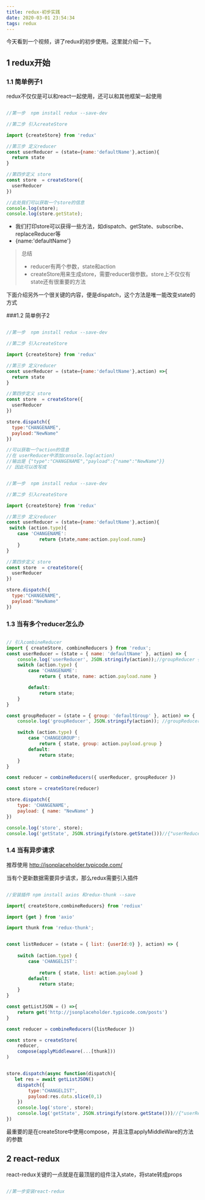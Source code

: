 ```yaml
---
title: redux-初步实践
date: 2020-03-01 23:54:34
tags: redux
---
```


今天看到一个视频，讲了redux的初步使用。这里就介绍一下。

## 1 redux开始

### 1.1 简单例子1
redux不仅仅是可以和react一起使用，还可以和其他框架一起使用

```javascript

//第一步  npm install redux --save-dev

//第二步 引入createStore

import {createStore} from 'redux'

//第三步 定义reducer
const userReducer = (state={name:'defaultName'},action){
  return state
}

//第四步定义 store
const store  = createStore({
  userReducer
})

//此处我们可以获取一个store的信息
console.log(store);
console.log(store.getState);

```

- 我们打印store可以获得一些方法，如dispatch、getState、subscribe、replaceReducer等
- {name:'defaultName'}

> 总结
> - reducer有两个参数，state和action
> - createStore用来生成store，需要reducer做参数。store上不仅仅有state还有很重要的方法

下面介绍另外一个很关键的内容，便是dispatch，这个方法是唯一能改变state的方式

###1.2 简单例子2


```javascript

//第一步  npm install redux --save-dev

//第二步 引入createStore

import {createStore} from 'redux'

//第三步 定义reducer
const userReducer = (state={name:'defaultName'},action) =>{
  return state
}

//第四步定义 store
const store  = createStore({
  userReducer
})

store.dispatch({
  type:"CHANGENAME",
  payload:"NewName"
})

//可以获取一个action的信息
//在 userReducer中添加console.log(action)
//输出是 {"type":"CHANGENAME","payload":{"name":"NewName"}}
// 因此可以改写成
```

```javascript

//第一步  npm install redux --save-dev

//第二步 引入createStore

import {createStore} from 'redux'

//第三步 定义reducer
const userReducer = (state={name:'defaultName'},action){
 switch (action.type){
    case 'CHANGENAME':
            return {state,name:action.payload.name}
    }
}

//第四步定义 store
const store  = createStore({
  userReducer
})

store.dispatch({
  type:"CHANGENAME",
  payload:"NewName"
})

```

### 1.3 当有多个reducer怎么办
```javascript

// 引入combineReducer
import { createStore, combineReducers } from 'redux';
const userReducer = (state = { name: 'defaultName' }, action) => {
    console.log('userReducer', JSON.stringify(action));//groupReducer {"type":"CHANGENAME","payload":{"name":"NewName"}}
    switch (action.type) {
        case 'CHANGENAME':
            return { state, name: action.payload.name }

        default:
            return state;
    }
}

const groupReducer = (state = { group: 'defaultGroup' }, action) => {
    console.log('groupReducer', JSON.stringify(action)); //groupReducer {"type":"CHANGENAME","payload":{"name":"NewName"}}

    switch (action.type) {
        case 'CHANGEGROUP':
            return { state, group: action.payload.group }
        default:
            return state;
    }
}

const reducer = combineReducers({ userReducer, groupReducer })

const store = createStore(reducer)

store.dispatch({
    type: 'CHANGENAME',
    payload: { name: "NewName" }
})

console.log('store', store);
console.log('getState', JSON.stringify(store.getState()))//{"userReducer":{"state":{"name":"defaultName"},"name":"NewName"},"groupReducer":{"group":"defaultGroup"}}


```

### 1.4 当有异步请求

推荐使用 http://jsonplaceholder.typicode.com/

当有个更新数据需要异步请求，那么redux需要引入插件

```javascript

//安装插件 npm install axios 和redux-thunk --save

import{ createStore,combineReducers} from 'rediux'

import {get } from 'axio'

import thunk from 'redux-thunk';


const listReducer = (state = { list: {userId:0} }, action) => {
    
    switch (action.type) {
        case 'CHANGELIST':
           
            return { state, list: action.payload }
        default:
            return state;
    }
}

const getListJSON = () =>{
    return get('http://jsonplaceholder.typicode.com/posts')
}

const reducer = combineReducers({listReducer })

const store = createStore(
    reducer,
    compose(applyMiddleware(...[thunk]))
)


store.dispatch(async function(dispatch){
   let res = await getListJSON()
    dispatch({
        type:"CHANGELIST",
        payload:res.data.slice(0,1)
    })
    console.log('store', store);
    console.log('getState', JSON.stringify(store.getState()))//{"userReducer":{"name":"defaultName"},"groupReducer":{"group":"defaultGroup"},"listReducer":{"state":{"list":{"userId":0}},"list":[{"userId":1,"id":1,"title":"sunt aut facere repellat provident occaecati excepturi optio reprehenderit","body":"quia et suscipit\nsuscipit recusandae consequuntur expedita et cum\nreprehenderit molestiae ut ut quas totam\nnostrum rerum est autem sunt rem eveniet architecto"}]}}
})


```

最重要的是在createStore中使用compose，并且注意applyMiddleWare的方法的参数



## 2 react-redux

react-redux关键的一点就是在最顶层的组件注入state，将state转成props

```javascript

//第一步安装react-redux


```